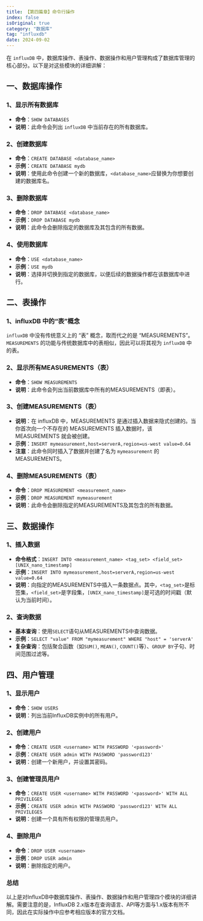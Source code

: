 ```yaml
---
title: 【第四篇章】命令行操作
index: false
isOriginal: true
category: "数据库"
tag: "influxdb"
date: 2024-09-02
---
```


在 `influxDB` 中，数据库操作、表操作、数据操作和用户管理构成了数据库管理的核心部分。以下是对这些模块的详细讲解：

## 一、数据库操作

### 1、显示所有数据库

* **命令**：`SHOW DATABASES`
* **说明**：此命令会列出 `influxDB` 中当前存在的所有数据库。

### 2、创建数据库

* **命令**：`CREATE DATABASE <database_name>`
* **示例**：`CREATE DATABASE mydb`
* **说明**：使用此命令创建一个新的数据库，`<database_name>`应替换为你想要创建的数据库名。

### 3、删除数据库

* **命令**：`DROP DATABASE <database_name>`
* **示例**：`DROP DATABASE mydb`
* **说明**：此命令会删除指定的数据库及其包含的所有数据。

### 4、使用数据库

* **命令**：`USE <database_name>`
* **示例**：`USE mydb`
* **说明**：选择并切换到指定的数据库，以便后续的数据操作都在该数据库中进行。

## 二、表操作

### 1、influxDB 中的“表”概念

`influxDB` 中没有传统意义上的 “表” 概念，取而代之的是 “MEASUREMENTS”。`MEASUREMENTS` 的功能与传统数据库中的表相似，因此可以将其视为 `influxDB` 中的表。

### 2、显示所有MEASUREMENTS（表）

* **命令**：`SHOW MEASUREMENTS`
* **说明**：此命令会列出当前数据库中所有的MEASUREMENTS（即表）。

### 3、创建MEASUREMENTS（表）

* **说明**：在 influxDB 中，MEASUREMENTS 是通过插入数据来隐式创建的。当你首次向一个不存在的 MEASUREMENTS 插入数据时，该 MEASUREMENTS 就会被创建。
* **示例**：`INSERT mymeasurement,host=serverA,region=us-west value=0.64`
* **注意**：此命令同时插入了数据并创建了名为 `mymeasurement` 的 MEASUREMENTS。

### 4、删除MEASUREMENTS（表）

* **命令**：`DROP MEASUREMENT <measurement_name>`
* **示例**：`DROP MEASUREMENT mymeasurement`
* **说明**：此命令会删除指定的MEASUREMENTS及其包含的所有数据。

## 三、数据操作

### 1、插入数据

* **命令格式**：`INSERT INTO <measurement_name> <tag_set> <field_set> [UNIX_nano_timestamp]`
* **示例**：`INSERT INTO mymeasurement,host=serverA,region=us-west value=0.64`
* **说明**：向指定的MEASUREMENTS中插入一条数据点。其中，`<tag_set>`是标签集，`<field_set>`是字段集，`[UNIX_nano_timestamp]`是可选的时间戳（默认为当前时间）。

### 2、查询数据

* **基本查询**：使用`SELECT`语句从MEASUREMENTS中查询数据。
* **示例**：`SELECT "value" FROM "mymeasurement" WHERE "host" = 'serverA'`
* **复杂查询**：包括聚合函数（如`SUM()`, `MEAN()`, `COUNT()`等）、`GROUP BY`子句、时间范围过滤等。

## 四、用户管理

### 1、显示用户

* **命令**：`SHOW USERS`
* **说明**：列出当前InfluxDB实例中的所有用户。

### 2、创建用户

* **命令**：`CREATE USER <username> WITH PASSWORD '<password>'`
* **示例**：`CREATE USER admin WITH PASSWORD 'password123'`
* **说明**：创建一个新用户，并设置其密码。

### 3、创建管理员用户

* **命令**：`CREATE USER <username> WITH PASSWORD '<password>' WITH ALL PRIVILEGES`
* **示例**：`CREATE USER admin WITH PASSWORD 'password123' WITH ALL PRIVILEGES`
* **说明**：创建一个具有所有权限的管理员用户。

### 4、删除用户

* **命令**：`DROP USER <username>`
* **示例**：`DROP USER admin`
* **说明**：删除指定的用户。

### 总结

以上是对InfluxDB中数据库操作、表操作、数据操作和用户管理四个模块的详细讲解。需要注意的是，InfluxDB 2.x版本在查询语言、API等方面与1.x版本有所不同，因此在实际操作中应参考相应版本的官方文档。